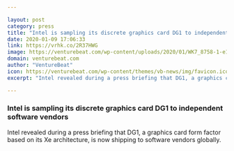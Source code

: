 ```yaml
---

layout: post
category: press
title: "Intel is sampling its discrete graphics card DG1 to independent software vendors"
date: 2020-01-09 17:06:33
link: https://vrhk.co/2R37HWG
image: https://venturebeat.com/wp-content/uploads/2020/01/WK7_8758-1-e1578547765811.jpg?w=1200&strip=all
domain: venturebeat.com
author: "VentureBeat"
icon: https://venturebeat.com/wp-content/themes/vb-news/img/favicon.ico
excerpt: "Intel revealed during a press briefing that DG1, a graphics card form factor based on its Xe architecture, is now shipping to software vendors globally."

---
```


### Intel is sampling its discrete graphics card DG1 to independent software vendors

Intel revealed during a press briefing that DG1, a graphics card form factor based on its Xe architecture, is now shipping to software vendors globally.